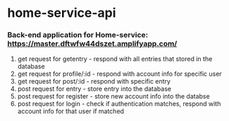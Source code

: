 # home-service-api
### Back-end application for Home-service: https://master.dftwfw44dszet.amplifyapp.com/

1. get request for getentry - respond with all entries that stored in the database
2. get request for profile/:id - respond with account info for specific user 
3. get request for post/:id - respond with specific entry
4. post request for entry - store entry into the database
5. post request for register - store new account info into the databse
6. post request for login  - check if authentication matches, respond with account info for that user if matched
